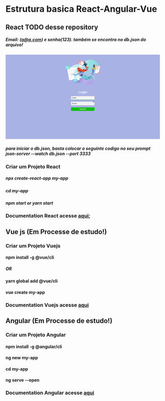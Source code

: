 # Estrutura basica React-Angular-Vue

## React TODO desse repository
##### Email: (a@a.com) e senha(123). também se encontra no db.json do arquivo!
![gif do projeto TODO em react](https://github.com/ciceromngr/Revisao-React-Angular-Vue/blob/main/Todo-react.gif)
##### para iniciar o db.json, basta colocar o seguinte codigo no seu prompt json-server --watch db.json --port 3333
### Criar um Projeto React
##### npx create-react-app my-app 
##### cd my-app
##### npm start or yarn start
### Documentation React acesse [aqui](https://pt-br.reactjs.org/docs/create-a-new-react-app.html); 

## Vue js (Em Processe de estudo!)
### Criar um Projeto Vuejs
#### npm install -g @vue/cli
##### OR
#### yarn global add @vue/cli
#### vue create my-app
### Documentation Vuejs acesse [aqui](https://cli.vuejs.org/guide/creating-a-project.html#vue-create)

## Angular (Em Processe de estudo!)
### Criar um Projeto Angular
#### npm install -g @angular/cli
#### ng new my-app
#### cd my-app
#### ng serve --open
### Documentation Angular acesse [aqui](https://angular.io/guide/setup-local)
